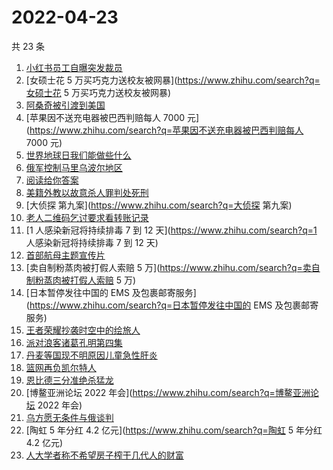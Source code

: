 # 2022-04-23

共 23 条

<!-- BEGIN ZHIHUSEARCH -->
<!-- 最后更新时间 Sat Apr 23 2022 14:08:58 GMT+0800 (China Standard Time) -->
1. [小红书员工自曝突发裁员](https://www.zhihu.com/search?q=小红书员工自曝突发裁员)
1. [女硕士花 5 万买巧克力送校友被网暴](https://www.zhihu.com/search?q=女硕士花 5 万买巧克力送校友被网暴)
1. [阿桑奇被引渡到美国](https://www.zhihu.com/search?q=阿桑奇被引渡到美国)
1. [苹果因不送充电器被巴西判赔每人 7000 元](https://www.zhihu.com/search?q=苹果因不送充电器被巴西判赔每人 7000 元)
1. [世界地球日我们能做些什么](https://www.zhihu.com/search?q=世界地球日我们能做些什么)
1. [俄军控制马里乌波尔地区](https://www.zhihu.com/search?q=俄军控制马里乌波尔地区)
1. [阅读给你答案](https://www.zhihu.com/search?q=阅读给你答案)
1. [美籍外教以故意杀人罪判处死刑](https://www.zhihu.com/search?q=美籍外教以故意杀人罪判处死刑)
1. [大侦探 第九案](https://www.zhihu.com/search?q=大侦探 第九案)
1. [老人二维码乞讨要求看转账记录](https://www.zhihu.com/search?q=老人二维码乞讨要求看转账记录)
1. [1 人感染新冠将持续排毒 7 到 12 天](https://www.zhihu.com/search?q=1 人感染新冠将持续排毒 7 到 12 天)
1. [首部航母主题宣传片](https://www.zhihu.com/search?q=首部航母主题宣传片)
1. [卖自制粉蒸肉被打假人索赔 5 万](https://www.zhihu.com/search?q=卖自制粉蒸肉被打假人索赔 5 万)
1. [日本暂停发往中国的 EMS 及包裹邮寄服务](https://www.zhihu.com/search?q=日本暂停发往中国的 EMS 及包裹邮寄服务)
1. [王者荣耀抄袭时空中的绘旅人](https://www.zhihu.com/search?q=王者荣耀抄袭时空中的绘旅人)
1. [派对浪客诸葛孔明第四集](https://www.zhihu.com/search?q=派对浪客诸葛孔明第四集)
1. [丹麦等国现不明原因儿童急性肝炎](https://www.zhihu.com/search?q=丹麦等国现不明原因儿童急性肝炎)
1. [篮网再负凯尔特人](https://www.zhihu.com/search?q=篮网再负凯尔特人)
1. [恩比德三分准绝杀猛龙](https://www.zhihu.com/search?q=恩比德三分准绝杀猛龙)
1. [博鳌亚洲论坛 2022 年会](https://www.zhihu.com/search?q=博鳌亚洲论坛 2022 年会)
1. [乌方愿无条件与俄谈判](https://www.zhihu.com/search?q=乌方愿无条件与俄谈判)
1. [陶虹 5 年分红 4.2 亿元](https://www.zhihu.com/search?q=陶虹 5 年分红 4.2 亿元)
1. [人大学者称不希望房子榨干几代人的财富](https://www.zhihu.com/search?q=人大学者称不希望房子榨干几代人的财富)
<!-- END ZHIHUSEARCH -->
